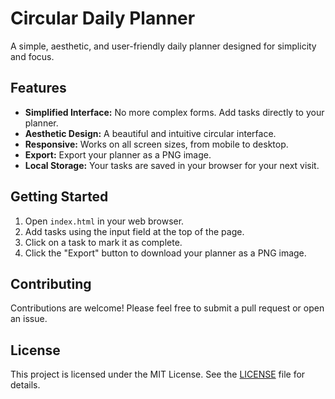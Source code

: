 # Circular Daily Planner

A simple, aesthetic, and user-friendly daily planner designed for simplicity and focus.

## Features

*   **Simplified Interface:** No more complex forms. Add tasks directly to your planner.
*   **Aesthetic Design:** A beautiful and intuitive circular interface.
*   **Responsive:** Works on all screen sizes, from mobile to desktop.
*   **Export:** Export your planner as a PNG image.
*   **Local Storage:** Your tasks are saved in your browser for your next visit.

## Getting Started

1.  Open `index.html` in your web browser.
2.  Add tasks using the input field at the top of the page.
3.  Click on a task to mark it as complete.
4.  Click the "Export" button to download your planner as a PNG image.

## Contributing

Contributions are welcome! Please feel free to submit a pull request or open an issue.

## License

This project is licensed under the MIT License. See the [LICENSE](LICENSE) file for details.